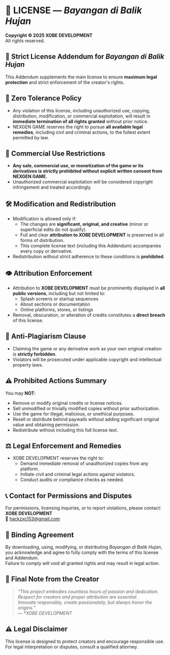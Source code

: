 # 📜 LICENSE — *Bayangan di Balik Hujan*  
**Copyright © 2025 XOBE DEVELOPMENT**  
All rights reserved.

## 🔐 Strict License Addendum for *Bayangan di Balik Hujan*

This Addendum supplements the main license to ensure **maximum legal protection** and strict enforcement of the creator's rights.

## 🚫 Zero Tolerance Policy

- Any violation of this license, including unauthorized use, copying, distribution, modification, or commercial exploitation, will result in **immediate termination of all rights granted** without prior notice.  
- NEXGEN GAME reserves the right to pursue **all available legal remedies**, including civil and criminal actions, to the fullest extent permitted by law.

## 💼 Commercial Use Restrictions

- **Any sale, commercial use, or monetization of the game or its derivatives is strictly prohibited without explicit written consent from NEXGEN GAME.**  
- Unauthorized commercial exploitation will be considered copyright infringement and treated accordingly.

## 🛠 Modification and Redistribution

- Modification is allowed only if:  
  - The changes are **significant, original, and creative** (minor or superficial edits do not qualify).  
  - Full and clear **attribution to XOBE DEVELOPMENT** is preserved in all forms of distribution.  
  - This complete license text (including this Addendum) accompanies every copy or derivative.  
- Redistribution without strict adherence to these conditions is **prohibited**.

## 👁 Attribution Enforcement

- Attribution to **XOBE DEVELOPMENT** must be prominently displayed in **all public versions**, including but not limited to:  
  - Splash screens or startup sequences  
  - About sections or documentation  
  - Online platforms, stores, or listings  
- Removal, obscuration, or alteration of credits constitutes a **direct breach** of this license.

## 🚨 Anti-Plagiarism Clause

- Claiming the game or any derivative work as your own original creation is **strictly forbidden**.  
- Violators will be prosecuted under applicable copyright and intellectual property laws.

## ⚠ Prohibited Actions Summary

You may **NOT**:  
- Remove or modify original credits or license notices.  
- Sell unmodified or trivially modified copies without prior authorization.  
- Use the game for illegal, malicious, or unethical purposes.  
- Resell or distribute behind paywalls without adding significant original value and obtaining permission.  
- Redistribute without including this full license text.

## ⚖ Legal Enforcement and Remedies

- XOBE DEVELOPMENT reserves the right to:  
  - Demand immediate removal of unauthorized copies from any platform.  
  - Initiate civil and criminal legal actions against violators.  
  - Conduct audits or compliance checks as needed.

## 📞 Contact for Permissions and Disputes

For permissions, licensing inquiries, or to report violations, please contact:  
**XOBE DEVELOPMENT**  
📧 [hackzxc153@gmail.com](mailto:hackzxc153@gmail.com)

## 📜 Binding Agreement

By downloading, using, modifying, or distributing *Bayangan di Balik Hujan*, you acknowledge and agree to fully comply with the terms of this license and Addendum.  
Failure to comply will void all granted rights and may result in legal action.

## 📝 Final Note from the Creator

> *“This project embodies countless hours of passion and dedication.  
> Respect for creators and proper attribution are essential.  
> Innovate responsibly, create passionately, but always honor the origins.”*  
> — **XOBE DEVELOPMENT*

## ⚠ Legal Disclaimer

This license is designed to protect creators and encourage responsible use. For legal interpretation or disputes, consult a qualified attorney.
